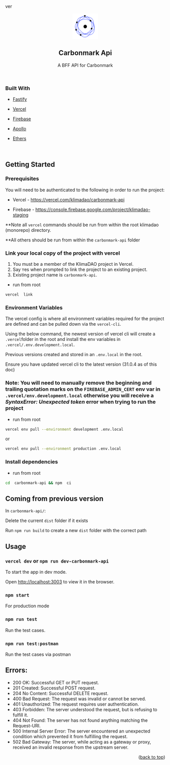 <!-- PROJECT LOGO -->
ver
<br />

<div  align="center">

<a  href="https://github.com/github_username/repo_name">

<img  src="./assets/logo.png"  alt="Logo"  width="80"  height="80">

</a>

<h2  align="center">Carbonmark Api</h2>

<p  align="center">

A BFF API for Carbonmark

<br />

</p>

</div>

### Built With

- [Fastify](https://fastify.io)

- [Vercel](https://vercel.com)

- [Firebase](https://firebase.google.com)

- [Apollo](https://www.apollographql.com/)

- [Ethers](https://docs.ethers.org/)

<br />

## Getting Started

### Prerequisites

You will need to be authenticated to the following in order to run the project:

- Vercel - https://vercel.com/klimadao/carbonmark-api

- Firebase - https://console.firebase.google.com/project/klimadao-staging

\*\*Note all `vercel` commands should be run from within the root klimadao (monorepo) directory.

\*\*All others should be run from within the `carbonmark-api` folder

### Link your local copy of the project with vercel

1. You must be a member of the KlimaDAO project in Vercel.
2. Say `Y`es when prompted to link the project to an existing project.
3. Existing project name is `carbonmark-api`.

- run from root

```sh
vercel  link
```

### Environment Variables

The vercel config is where all environment variables required for the project are defined and can be pulled down via the `vercel-cli`.

Using the below command, the newest version of vercel cli will create a `.vercel`folder in the root and install the env variables in `.vercel/.env.development.local`.

Previous versions created and stored in an `.env.local` in the root.

Ensure you have updated vercel cli to the latest version (31.0.4 as of this doc)

### **Note:** You will need to manually remove the beginning and trailing quotation marks on the `FIREBASE_ADMIN_CERT` env var in `.vercel/env.development.local` otherwise you will receive a _SyntaxError: Unexpected token_ error when trying to run the project

- run from root

```sh
vercel env pull --environment development .env.local
```

or

```sh
vercel env pull --environment production .env.local
```

### Install dependencies

- run from root

```sh
cd  carbonmark-api && npm  ci
```

## Coming from previous version

In `carbonmark-api/`:

Delete the current `dist` folder if it exists

Run `npm run build` to create a new `dist` folder with the correct path

<!-- USAGE EXAMPLES -->

## Usage

### `vercel dev` or `npm run dev-carbonmark-api`

To start the app in dev mode.

Open [http://localhost:3003](http://localhost:3003) to view it in the browser.

### `npm start`

For production mode

### `npm run test`

Run the test cases.

### `npm run test:postman`

Run the test cases via postman

## Errors:

- 200 OK: Successful GET or PUT request.
- 201 Created: Successful POST request.
- 204 No Content: Successful DELETE request.
- 400 Bad Request: The request was invalid or cannot be served.
- 401 Unauthorized: The request requires user authentication.
- 403 Forbidden: The server understood the request, but is refusing to fulfill it.
- 404 Not Found: The server has not found anything matching the Request-URI.
- 500 Internal Server Error: The server encountered an unexpected condition which prevented it from fulfilling the request.
- 502 Bad Gateway: The server, while acting as a gateway or proxy, received an invalid response from the upstream server.

<!-- TODO Add description about deployment process -->

<!-- TODO Add description of available endpoints -->

<p  align="right">(<a  href="#readme-top">back to top</a>)</p>
